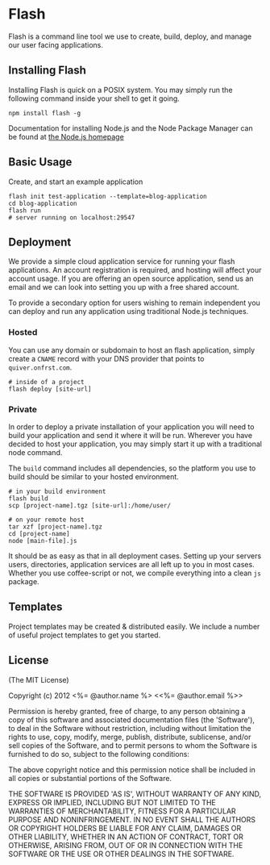 # Flash

Flash is a command line tool we use to create, build, deploy, and
manage our user facing applications.

## Installing Flash

Installing Flash is quick on a POSIX system. You may simply run the
following command inside your shell to get it going.

    npm install flash -g

Documentation for installing Node.js and the Node Package Manager can
be found at [the Node.js homepage](http://nodejs.org)

## Basic Usage

Create, and start an example application

    flash init test-application --template=blog-application
    cd blog-application
    flash run
    # server running on localhost:29547

## Deployment

We provide a simple cloud application service for running your flash
applications. An account registration is required, and hosting will
affect your account usage. If you are offering an open source
application, send us an email and we can look into setting you up with
a free shared account.

To provide a secondary option for users
wishing to remain independent you can deploy and run any application
using traditional Node.js techniques. 

### Hosted

You can use any domain or subdomain to host an flash
application, simply create a `CNAME` record with your DNS provider
that points to `quiver.onfrst.com`.

    # inside of a project
    flash deploy [site-url]

### Private

In order to deploy a private installation of your application you will
need to build your application and send it where it will be
run. Wherever you have decided to host your application, you may
simply start it up with a traditional node command. 

The `build` command includes all dependencies, so the platform you use
to build should be similar to your hosted environment.

    # in your build environment
    flash build
    scp [project-name].tgz [site-url]:/home/user/

    # on your remote host
    tar xzf [project-name].tgz
    cd [project-name]
    node [main-file].js

It should be as easy as that in all deployment cases. Setting up your
servers users, directories, application services are all left up to
you in most cases. Whether you use coffee-script or not, we compile
everything into a clean `js` package.

## Templates

Project templates may be created & distributed easily. We include a
number of useful project templates to get you started.

## License 

(The MIT License)

Copyright (c) 2012 <%= @author.name %> <<%= @author.email %>>

Permission is hereby granted, free of charge, to any person obtaining
a copy of this software and associated documentation files (the
'Software'), to deal in the Software without restriction, including
without limitation the rights to use, copy, modify, merge, publish,
distribute, sublicense, and/or sell copies of the Software, and to
permit persons to whom the Software is furnished to do so, subject to
the following conditions:

The above copyright notice and this permission notice shall be
included in all copies or substantial portions of the Software.

THE SOFTWARE IS PROVIDED 'AS IS', WITHOUT WARRANTY OF ANY KIND,
EXPRESS OR IMPLIED, INCLUDING BUT NOT LIMITED TO THE WARRANTIES OF
MERCHANTABILITY, FITNESS FOR A PARTICULAR PURPOSE AND NONINFRINGEMENT.
IN NO EVENT SHALL THE AUTHORS OR COPYRIGHT HOLDERS BE LIABLE FOR ANY
CLAIM, DAMAGES OR OTHER LIABILITY, WHETHER IN AN ACTION OF CONTRACT,
TORT OR OTHERWISE, ARISING FROM, OUT OF OR IN CONNECTION WITH THE
SOFTWARE OR THE USE OR OTHER DEALINGS IN THE SOFTWARE.
